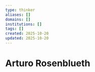 ```yaml
---
type: thinker
aliases: []
domains: []
institutions: []
tags: []
created: 2025-10-20
updated: 2025-10-20
---
```


# Arturo Rosenblueth


